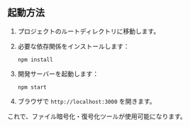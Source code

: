 
## 起動方法

1. プロジェクトのルートディレクトリに移動します。

2. 必要な依存関係をインストールします：
   ```
   npm install
   ```

3. 開発サーバーを起動します：
   ```
   npm start
   ```

4. ブラウザで `http://localhost:3000` を開きます。

これで、ファイル暗号化・復号化ツールが使用可能になります。

